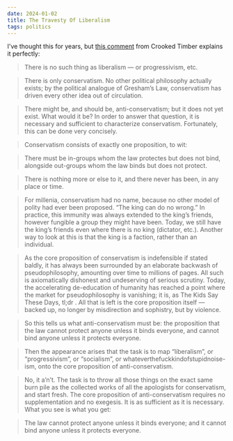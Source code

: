 ```yaml
---
date: 2024-01-02
title: The Travesty Of Liberalism
tags: politics
---
```


I've thought this for years, but [this comment](https://crookedtimber.org/2018/03/21/liberals-against-progressives/#comment-729288) from Crooked Timber explains it perfectly: 

 
> There is no such thing as liberalism — or progressivism, etc.

> There is only conservatism. No other political philosophy actually exists; by the political analogue of Gresham’s Law, conservatism has driven every other idea out of circulation.

> There might be, and should be, anti-conservatism; but it does not yet exist. What would it be? In order to answer that question, it is necessary and sufficient to characterize conservatism. Fortunately, this can be done very concisely.

> Conservatism consists of exactly one proposition, to wit:

> There must be in-groups whom the law protectes but does not bind, alongside out-groups whom the law binds but does not protect.

> There is nothing more or else to it, and there never has been, in any place or time.

> For millenia, conservatism had no name, because no other model of polity had ever been proposed. “The king can do no wrong.” In practice, this immunity was always extended to the king’s friends, however fungible a group they might have been. Today, we still have the king’s friends even where there is no king (dictator, etc.). Another way to look at this is that the king is a faction, rather than an individual.

> As the core proposition of conservatism is indefensible if stated baldly, it has always been surrounded by an elaborate backwash of pseudophilosophy, amounting over time to millions of pages. All such is axiomatically dishonest and undeserving of serious scrutiny. Today, the accelerating de-education of humanity has reached a point where the market for pseudophilosophy is vanishing; it is, as The Kids Say These Days, tl;dr . All that is left is the core proposition itself — backed up, no longer by misdirection and sophistry, but by violence.

> So this tells us what anti-conservatism must be: the proposition that the law cannot protect anyone unless it binds everyone, and cannot bind anyone unless it protects everyone.

> Then the appearance arises that the task is to map “liberalism”, or “progressivism”, or “socialism”, or whateverthefuckkindofstupidnoise-ism, onto the core proposition of anti-conservatism.

> No, it a’n’t. The task is to throw all those things on the exact same burn pile as the collected works of all the apologists for conservatism, and start fresh. The core proposition of anti-conservatism requires no supplementation and no exegesis. It is as sufficient as it is necessary. What you see is what you get:

> The law cannot protect anyone unless it binds everyone; and it cannot bind anyone unless it protects everyone.
